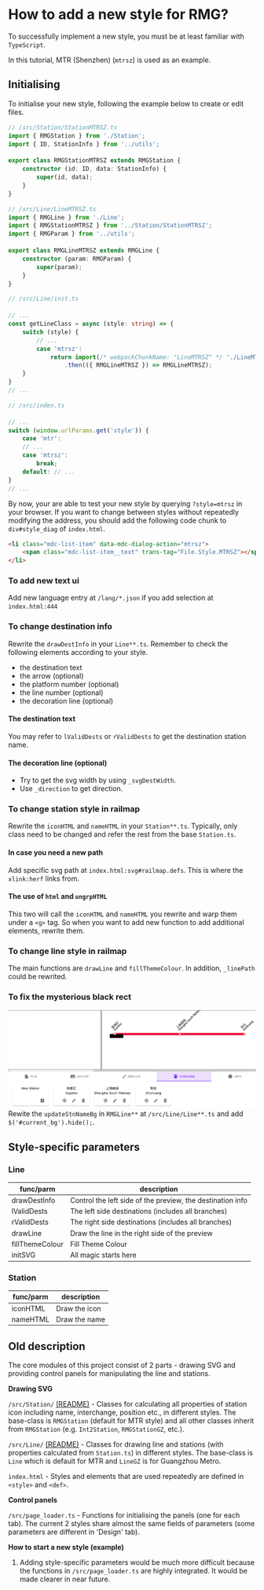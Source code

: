 # How to add a new style for RMG?

To successfully implement a new style, you must be at least familiar with `TypeScript`. 

In this tutorial, MTR (Shenzhen) (`mtrsz`) is used as an example. 

## Initialising

To initialise your new style, following the example below to create or edit files. 

```TypeScript
// /src/Station/StationMTRSZ.ts
import { RMGStation } from './Station';
import { ID, StationInfo } from '../utils';

export class RMGStationMTRSZ extends RMGStation {
    constructor (id: ID, data: StationInfo) {
        super(id, data);
    }
}
```

```TypeScript
// /src/Line/LineMTRSZ.ts
import { RMGLine } from './Line';
import { RMGStationMTRSZ } from '../Station/StationMTRSZ';
import { RMGParam } from '../utils';

export class RMGLineMTRSZ extends RMGLine {
    constructor (param: RMGParam) {
        super(param);
    }
}
```

```TypeScript
// /src/Line/init.ts

// ...
const getLineClass = async (style: string) => {
    switch (style) {
        // ...
        case 'mtrsz': 
            return import(/* webpackChunkName: "LineMTRSZ" */ './LineMTRSZ')
                .then(({ RMGLineMTRSZ }) => RMGLineMTRSZ);
    }
}
// ...
```

```TypeScript
// /src/index.ts

// ...
switch (window.urlParams.get('style')) {
    case 'mtr':
    // ...
    case 'mtrsz':
        break;
    default: // ...
}
// ...
```

By now, your are able to test your new style by querying `?style=mtrsz` in your browser. If you want to change between styles without repeatedly modifying the address, you should add the following code chunk to `div#style_diag` of `index.html`. 

```HTML
<li class="mdc-list-item" data-mdc-dialog-action="mtrsz">
    <span class="mdc-list-item__text" trans-tag="File.Style.MTRSZ"></span>
</li>
```

### To add new text ui

Add new language entry at ```/lang/*.json``` if you add selection at ```index.html:444```

### To change destination info

Rewrite the ```drawDestInfo``` in your ```Line**.ts```. Remember to check the following elements according to your style.

* the destination text
* the arrow (optional)
* the platform number (optional)
* the line number (optional)
* the decoration line (optional)

#### The destination text

You may refer to ```lValidDests``` or  ```rValidDests``` to get the destination station name.

#### The decoration line (optional)

* Try to get the svg width by using ```_svgDestWidth```.
* Use ```_direction``` to get direction.

### To change station style in railmap

Rewrite the ```iconHTML``` and ```nameHTML``` in your ```Station**.ts```. Typically, only class need to be changed and refer the rest from the base ```Station.ts```.

#### In case you need a new path

Add specific svg path at ```index.html:svg#railmap.defs```. This is where the ```xlink:herf``` links from.

#### The use of ```html``` and ```ungrpHTML```

This two will call the ```iconHTML``` and ```nameHTML``` you rewrite and warp them under a ```<g>``` tag. So when you want to add new function to add additional elements, rewrite them.

### To change line style in railmap

The main functions are ```drawLine``` and ```fillThemeColour```. In addition, ```_linePath``` could be rewrited.

### To fix the mysterious black rect

![mysterious black rect](mysterious_black_rect.png)
Rewite the ```updateStnNameBg``` in ```RMGLine**``` at ```/src/Line/Line**.ts``` and add ```$('#current_bg').hide();```.

## Style-specific parameters

### Line

|func/parm|description|
|-|-|
|drawDestInfo|Control the left side of the preview, the destination info|
|lValidDests|The left side destinations (includes all branches)|
|rValidDests|The right side destinations (includes all branches)|
|drawLine|Draw the line in the right side of the preview|
|fillThemeColour|Fill Theme Colour|
|initSVG|All magic starts here|

### Station

|func/parm|description|
|-|-|
|iconHTML|Draw the icon|
|nameHTML|Draw the name|

## Old description

The core modules of this project consist of 2 parts - drawing SVG and providing control panels for manipulating the line and stations. 

**Drawing SVG**

`/src/Station/` [(README)](src/Station) - Classes for calculating all properties of station icon including name, interchange, position etc., in different styles. The base-class is `RMGStation` (default for MTR style) and all other classes inherit from `RMGStation` (e.g. `Int2Station`, `RMGStationGZ`, etc.). 

`/src/Line/` [(README)](src/Line) - Classes for drawing line and stations (with properties calculated from `Station.ts`) in different styles. The base-class is `Line` which is default for MTR and `LineGZ` is for Guangzhou Metro. 

`index.html` - Styles and elements that are used repeatedly are defined in `<style>` and `<def>`. 

**Control panels**

`/src/page_loader.ts` - Functions for initialising the panels (one for each tab). The current 2 styles share almost the same fields of parameters (some parameters are different in 'Design' tab). 

**How to start a new style (example)**

1. Adding style-specific parameters would be much more difficult because the functions in `/src/page_loader.ts` are highly integrated. It would be made clearer in near future. 
